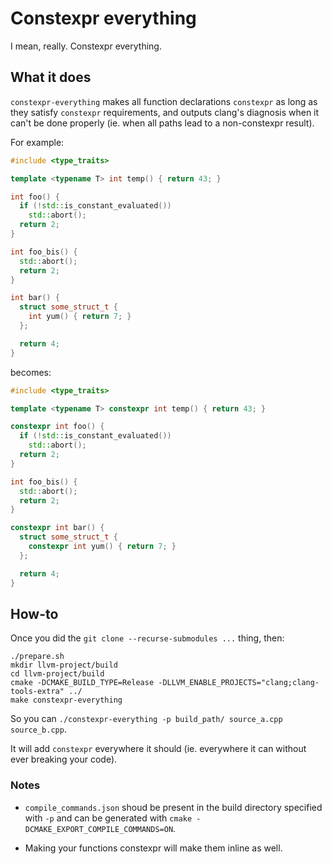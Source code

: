 # Constexpr everything

I mean, really. Constexpr everything.

## What it does

`constexpr-everything` makes all function declarations `constexpr` as long as
they satisfy `constexpr` requirements, and outputs clang's diagnosis when it
can't be done properly (ie. when all paths lead to a non-constexpr result).

For example:

```cpp
#include <type_traits>

template <typename T> int temp() { return 43; }

int foo() {
  if (!std::is_constant_evaluated())
    std::abort();
  return 2;
}

int foo_bis() {
  std::abort();
  return 2;
}

int bar() {
  struct some_struct_t {
    int yum() { return 7; }
  };

  return 4;
}
```

becomes:

```cpp
#include <type_traits>

template <typename T> constexpr int temp() { return 43; }

constexpr int foo() {
  if (!std::is_constant_evaluated())
    std::abort();
  return 2;
}

int foo_bis() {
  std::abort();
  return 2;
}

constexpr int bar() {
  struct some_struct_t {
    constexpr int yum() { return 7; }
  };

  return 4;
}
```

## How-to

Once you did the `git clone --recurse-submodules ...` thing, then:

```
./prepare.sh
mkdir llvm-project/build
cd llvm-project/build
cmake -DCMAKE_BUILD_TYPE=Release -DLLVM_ENABLE_PROJECTS="clang;clang-tools-extra" ../
make constexpr-everything
```

So you can `./constexpr-everything -p build_path/ source_a.cpp source_b.cpp`.

It will add `constexpr` everywhere it should (ie. everywhere it can without
ever breaking your code).

### Notes

- `compile_commands.json` shoud be present in the build directory specified
with `-p` and can be generated with `cmake -DCMAKE_EXPORT_COMPILE_COMMANDS=ON`.

- Making your functions constexpr will make them inline as well.
